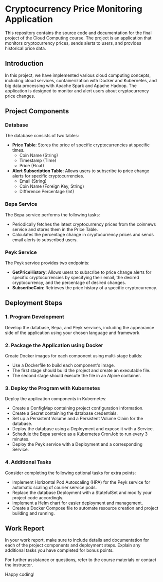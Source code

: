 # Cryptocurrency Price Monitoring Application

This repository contains the source code and documentation for the final project of the Cloud Computing course. The project is an application that monitors cryptocurrency prices, sends alerts to users, and provides historical price data.

## Introduction

In this project, we have implemented various cloud computing concepts, including cloud services, containerization with Docker and Kubernetes, and big data processing with Apache Spark and Apache Hadoop. The application is designed to monitor and alert users about cryptocurrency price changes.

## Project Components

### Database

The database consists of two tables:
- **Price Table**: Stores the price of specific cryptocurrencies at specific times.
    - Coin Name (String)
    - Timestamp (Time)
    - Price (Float)
- **Alert Subscription Table**: Allows users to subscribe to price change alerts for specific cryptocurrencies.
    - Email (String)
    - Coin Name (Foreign Key, String)
    - Difference Percentage (Int)

### Bepa Service

The Bepa service performs the following tasks:
- Periodically fetches the latest cryptocurrency prices from the coinnews service and stores them in the Price Table.
- Calculates the percentage change in cryptocurrency prices and sends email alerts to subscribed users.

### Peyk Service

The Peyk service provides two endpoints:
- **GetPriceHistory**: Allows users to subscribe to price change alerts for specific cryptocurrencies by specifying their email, the desired cryptocurrency, and the percentage of desired changes.
- **SubscribeCoin**: Retrieves the price history of a specific cryptocurrency.

## Deployment Steps

### 1. Program Development

Develop the database, Bepa, and Peyk services, including the appearance side of the application using your chosen language and framework.

### 2. Package the Application using Docker

Create Docker images for each component using multi-stage builds:
- Use a Dockerfile to build each component's image.
- The first stage should build the project and create an executable file.
- The second stage should execute the file in an Alpine container.

### 3. Deploy the Program with Kubernetes

Deploy the application components in Kubernetes:
- Create a ConfigMap containing project configuration information.
- Create a Secret containing the database credentials.
- Set up a Persistent Volume and a Persistent Volume Claim for the database.
- Deploy the database using a Deployment and expose it with a Service.
- Schedule the Bepa service as a Kubernetes CronJob to run every 3 minutes.
- Deploy the Peyk service with a Deployment and a corresponding Service.

### 4. Additional Tasks

Consider completing the following optional tasks for extra points:
- Implement Horizontal Pod Autoscaling (HPA) for the Peyk service for automatic scaling of courier service pods.
- Replace the database Deployment with a StatefulSet and modify your project code accordingly.
- Implement a Helm chart for easier deployment and management.
- Create a Docker Compose file to automate resource creation and project building and running.

## Work Report

In your work report, make sure to include details and documentation for each of the project components and deployment steps. Explain any additional tasks you have completed for bonus points.

For further assistance or questions, refer to the course materials or contact the instructor.

Happy coding!
